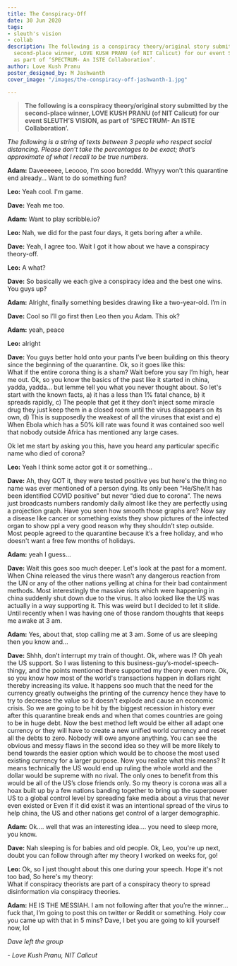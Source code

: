 ```yaml
---
title: The Conspiracy-Off
date: 30 Jun 2020
tags:
- sleuth's vision
- collab
description: The following is a conspiracy theory/original story submitted by the
  second-place winner, LOVE KUSH PRANU (of NIT Calicut) for our event SLEUTH’S VISION,
  as part of ‘SPECTRUM- An ISTE Collaboration’.
author: Love Kush Pranu
poster_designed_by: M Jashwanth
cover_image: "/images/the-conspiracy-off-jashwanth-1.jpg"

---
```

> **The following is a conspiracy theory/original story submitted by the second-place winner, LOVE KUSH PRANU (of NIT Calicut) for our event SLEUTH’S VISION, as part of ‘SPECTRUM- An ISTE Collaboration’.**

_The following is a string of texts between 3 people who respect social distancing. Please don’t take the percentages to be exact; that’s approximate of what I recall to be true numbers._

**Adam:** Daveeeeee, Leoooo, I’m sooo boreddd. Whyyy won't this quarantine end already… Want to do something fun?

**Leo:** Yeah cool. I'm game.

**Dave:** Yeah me too.

**Adam:** Want to play scribble.io?

**Leo:** Nah, we did for the past four days, it gets boring after a while.

**Dave:** Yeah, I agree too. Wait I got it how about we have a conspiracy theory-off.

**Leo:** A what?

**Dave:** So basically we each give a conspiracy idea and the best one wins. You guys up?

**Adam:** Alright, finally something besides drawing like a two-year-old. I’m in

**Dave:** Cool so I’ll go first then Leo then you Adam. This ok?

**Adam:** yeah, peace

**Leo:** alright

**Dave:** You guys better hold onto your pants I’ve been building on this theory since the beginning of the quarantine. Ok, so it goes like this:  
What if the entire corona thing is a sham? Wait before you say I’m high, hear me out. Ok, so you know the basics of the past like it started in china, yadda, yadda… but lemme tell you what you never thought about. So let's start with the known facts, a) it has a less than 1% fatal chance, b) it spreads rapidly, c) The people that get it they don’t inject some miracle drug they just keep them in a closed room until the virus disappears on its own, d) This is supposedly the weakest of all the viruses that exist and e) When Ebola which has a 50% kill rate was found it was contained soo well that nobody outside Africa has mentioned any large cases.

Ok let me start by asking you this, have you heard any particular specific name who died of corona?

**Leo:** Yeah I think some actor got it or something…

**Dave:** Ah, they GOT it, they were tested positive yes but here's the thing no name was ever mentioned of a person dying. Its only been “He/She/It has been identified COVID positive” but never “died due to corona”. The news just broadcasts numbers randomly daily almost like they are perfectly using a projection graph. Have you seen how smooth those graphs are? Now say a disease like cancer or something exists they show pictures of the infected organ to show ppl a very good reason why they shouldn’t step outside. Most people agreed to the quarantine because it’s a free holiday, and who doesn't want a free few months of holidays.

**Adam:** yeah I guess…

**Dave:** Wait this goes soo much deeper. Let's look at the past for a moment. When China released the virus there wasn’t any dangerous reaction from the UN or any of the other nations yelling at china for their bad containment methods. Most interestingly the massive riots which were happening in china suddenly shut down due to the virus. It also looked like the US was actually in a way supporting it. This was weird but I decided to let it slide. Until recently when I was having one of those random thoughts that keeps me awake at 3 am.

**Adam:** Yes, about that, stop calling me at 3 am. Some of us are sleeping then you know and…

**Dave:** Shhh, don’t interrupt my train of thought. Ok, where was I? Oh yeah the US support. So I was listening to this business-guy’s-model-speech-thingy, and the points mentioned there supported my theory even more. Ok, so you know how most of the world's transactions happen in dollars right thereby increasing its value. It happens soo much that the need for the currency greatly outweighs the printing of the currency hence they have to try to decrease the value so it doesn't explode and cause an economic crisis. So we are going to be hit by the biggest recession in history ever after this quarantine break ends and when that comes countries are going to be in huge debt. Now the best method left would be either all adapt one currency or they will have to create a new unified world currency and reset all the debts to zero. Nobody will owe anyone anything. You can see the obvious and messy flaws in the second idea so they will be more likely to bend towards the easier option which would be to choose the most used existing currency for a larger purpose. Now you realize what this means? It means technically the US would end up ruling the whole world and the dollar would be supreme with no rival. The only ones to benefit from this would be all of the US’s close friends only. So my theory is corona was all a hoax built up by a few nations banding together to bring up the superpower US to a global control level by spreading fake media about a virus that never even existed or Even if it did exist it was an intentional spread of the virus to help china, the US and other nations get control of a larger demographic.

**Adam:** Ok…. well that was an interesting idea…. you need to sleep more, you know.

**Dave:** Nah sleeping is for babies and old people. Ok, Leo, you're up next, doubt you can follow through after my theory I worked on weeks for, go!

**Leo:** Ok, so I just thought about this one during your speech. Hope it's not too bad, So here's my theory:  
What if conspiracy theorists are part of a conspiracy theory to spread disinformation via conspiracy theories.

**Adam:** HE IS THE MESSIAH. I am not following after that you’re the winner… fuck that, I’m going to post this on twitter or Reddit or something. Holy cow you came up with that in 5 mins? Dave, I bet you are going to kill yourself now, lol

_Dave left the group_

_- Love Kush Pranu, NIT Calicut_